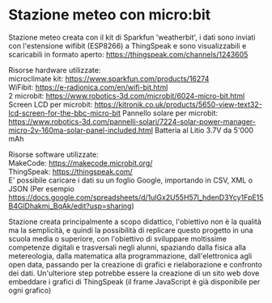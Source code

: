 # Stazione meteo con micro:bit
Stazione meteo creata con il kit di Sparkfun 'weatherbit', i dati sono inviati con l'estensione wifibit (ESP8266) a ThingSpeak e sono visualizzabili e scaricabili in formato aperto: https://thingspeak.com/channels/1243605

Risorse hardware utilizzate:  
microclimate kit: https://www.sparkfun.com/products/16274  
WiFibit: https://e-radionica.com/en/wifi-bit.html  
2 microbit: https://www.robotics-3d.com/microbit/6024-micro-bit.html  
Screen LCD per microbit: https://kitronik.co.uk/products/5650-view-text32-lcd-screen-for-the-bbc-micro-bit 
Pannello solare per microbit: https://www.robotics-3d.com/pannelli-solari/7224-solar-power-manager-micro-2v-160ma-solar-panel-included.html
Batteria al Litio 3.7V da 5'000 mAh

Risorse software utilizzate:  
MakeCode: https://makecode.microbit.org/  
ThingSpeak: https://thingspeak.com/  
E' possibile caricare i dati su un foglio Google, importando in CSV, XML o JSON 
(Per esempio https://docs.google.com/spreadsheets/d/1ulGx2U55H57l_hdenD3Ycy1FpE15B4GlDhakmj_BqAk/edit?usp=sharing)

Stazione creata principalmente a scopo didattico, l'obiettivo non è la qualità ma la semplicità, e quindi la possibilità di replicare questo progetto in una scuola media o superiore, con l'obiettivo di sviluppare moltissime competenze digitali e trasversali negli alunni, spaziando dalla fisica alla metereologia, dalla matematica alla programmazione, dall'elettronica agli open data, passando per la creazione di grafici e rielaborazione e confronto dei dati.
Un'ulteriore step potrebbe essere la creazione di un sito web dove embeddare i grafici di ThingSpeak (il frame JavaScript è già disponibile per ogni grafico)
